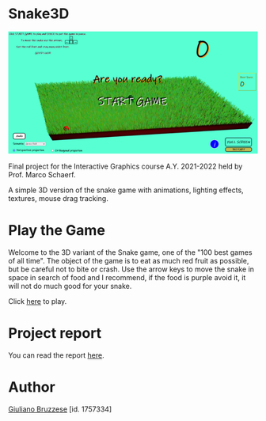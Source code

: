 # Snake3D

![image](https://github.com/SapienzaInteractiveGraphicsCourse/final-project-giulianobruzzese/blob/main/images/Game%20homepage.png)

Final project for the Interactive Graphics course A.Y. 2021-2022 held by Prof. Marco Schaerf.

A simple 3D version of the snake game with animations, lighting effects, textures, mouse drag tracking.

# Play the Game

Welcome to the 3D variant of the Snake game, one of the "100 best games of all time". The object of the game is to eat as much red fruit as possible, but be careful not to bite or crash. Use the arrow keys to move the snake in space in search of food and I recommend, if the food is purple avoid it, it will not do much good for your snake.

Click [here](https://sapienzainteractivegraphicscourse.github.io/final-project-giulianobruzzese/src/Snake3D.html) to play.


# Project report

You can read the report [here](https://github.com/SapienzaInteractiveGraphicsCourse/final-project-giulianobruzzese/blob/main/Final%20Project.pdf).

# Author

[Giuliano Bruzzese](https://github.com/GiulianoBruzzese) [id. 1757334]
